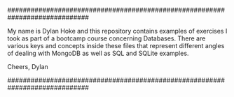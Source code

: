 #############################################################################

My name is Dylan Hoke and this repository contains examples of exercises I
took as part of a bootcamp course concerning Databases. There are various
keys and concepts inside these files that represent different angles of
dealing with MongoDB as well as SQL and SQLite examples.

Cheers,
Dylan

#############################################################################
